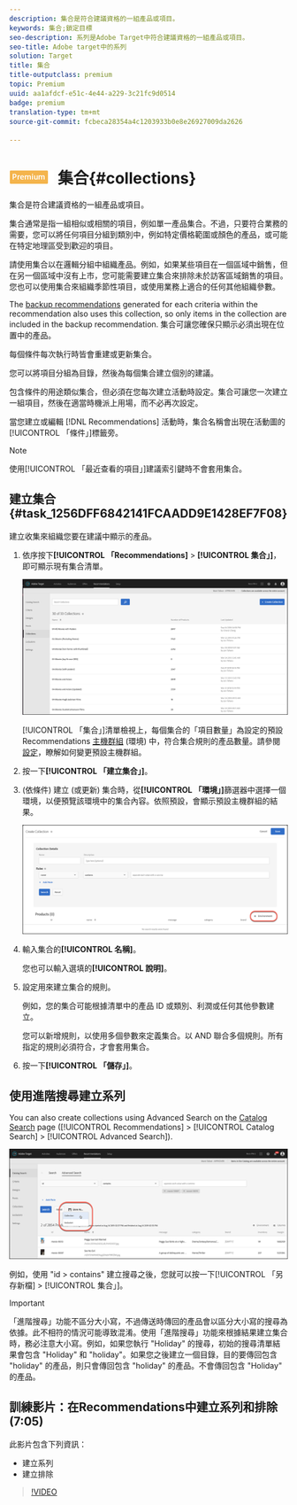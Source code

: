 ```yaml
---
description: 集合是符合建議資格的一組產品或項目。
keywords: 集合;鎖定目標
seo-description: 系列是Adobe Target中符合建議資格的一組產品或項目。
seo-title: Adobe target中的系列
solution: Target
title: 集合
title-outputclass: premium
topic: Premium
uuid: aa1afdcf-e51c-4e44-a229-3c21fc9d0514
badge: premium
translation-type: tm+mt
source-git-commit: fcbeca28354a4c1203933b0e8e26927009da2626

---
```



# ![PREMIUM](/help/assets/premium.png) 集合{#collections}

集合是符合建議資格的一組產品或項目。

集合通常是指一組相似或相關的項目，例如單一產品集合。不過，只要符合業務的需要，您可以將任何項目分組到類別中，例如特定價格範圍或顏色的產品，或可能在特定地理區受到歡迎的項目。

請使用集合以在邏輯分組中組織產品。例如，如果某些項目在一個區域中銷售，但在另一個區域中沒有上市，您可能需要建立集合來排除未於訪客區域銷售的項目。您也可以使用集合來組織季節性項目，或使用業務上適合的任何其他組織參數。

The [backup recommendations](/help/c-recommendations/c-algorithms/backup-recs.md) generated for each criteria within the recommendation also uses this collection, so only items in the collection are included in the backup recommendation. 集合可讓您確保只顯示必須出現在位置中的產品。

每個條件每次執行時皆會重建或更新集合。

您可以將項目分組為目錄，然後為每個集合建立個別的建議。

包含條件的用途類似集合，但必須在您每次建立活動時設定。集合可讓您一次建立一組項目，然後在適當時機派上用場，而不必再次設定。

當您建立或編輯 [!DNL Recommendations] 活動時，集合名稱會出現在活動圖的[!UICONTROL 「條件」]標籤旁。

>[!NOTE]
>
>使用[!UICONTROL 「最近查看的項目」]建議索引鍵時不會套用集合。

## 建立集合 {#task_1256DFF6842141FCAADD9E1428EF7F08}

建立收集來組織您要在建議中顯示的產品。

1. 依序按下&#x200B;**[!UICONTROL 「Recommendations]** &gt; **[!UICONTROL 集合」]**，即可顯示現有集合清單。

   ![系列清單](assets/collections_list.png)

   [!UICONTROL 「集合」]清單檢視上，每個集合的「項目數量」為設定的預設 Recommendations [主機群組](/help/administrating-target/hosts.md) (環境) 中，符合集合規則的產品數量。請參閱[設定](../../c-recommendations/plan-implement.md#concept_C1E1E2351413468692D6C21145EF0B84)，瞭解如何變更預設主機群組。

1. 按一下&#x200B;**[!UICONTROL 「建立集合」]**。

1. (依條件) 建立 (或更新) 集合時，從&#x200B;**[!UICONTROL 「環境」]**&#x200B;篩選器中選擇一個環境，以便預覽該環境中的集合內容。依照預設，會顯示預設主機群組的結果。

   ![建立集合](/help/c-recommendations/c-products/assets/CreateCollection.png)

1. 輸入集合的&#x200B;**[!UICONTROL 名稱]**。

   您也可以輸入選填的&#x200B;**[!UICONTROL 說明]**。

1. 設定用來建立集合的規則。

   例如，您的集合可能根據清單中的產品 ID 或類別、利潤或任何其他參數建立。

   您可以新增規則，以使用多個參數來定義集合。以 AND 聯合多個規則。所有指定的規則必須符合，才會套用集合。

1. 按一下&#x200B;**[!UICONTROL 「儲存」]**。

## 使用進階搜尋建立系列

You can also create collections using Advanced Search on the [Catalog Search](/help/c-recommendations/c-products/catalog-search.md) page ([!UICONTROL Recommendations] &gt; [!UICONTROL Catalog Search] &gt; [!UICONTROL Advanced Search]).

![另存為](/help/c-recommendations/c-products/assets/save-as.png)

例如，使用 "id &gt; contains" 建立搜尋之後，您就可以按一下[!UICONTROL 「另存新檔] &gt; [!UICONTROL 集合」]。

>[!IMPORTANT]
>
>「進階搜尋」功能不區分大小寫，不過傳送時傳回的產品會以區分大小寫的搜尋為依據。此不相符的情況可能導致混淆。使用「進階搜尋」功能來根據結果建立集合時，務必注意大小寫。例如，如果您執行 "Holiday" 的搜尋，初始的搜尋清單結果會包含 "Holiday" 和 "holiday"。如果您之後建立一個目錄，目的要傳回包含 "holiday" 的產品，則只會傳回包含 "holiday" 的產品。不會傳回包含 "Holiday" 的產品。

## 訓練影片：在Recommendations中建立系列和排除(7:05)

此影片包含下列資訊：

* 建立系列
* 建立排除

>[!VIDEO](https://video.tv.adobe.com/v/27689?captions=chi_hant)